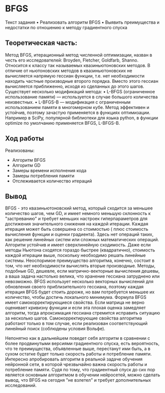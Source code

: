 # BFGS
Текст задания
    • Реализовать алгоритм BFGS
    • Выявить преимущества и недостатки по отношению к методу градиентного спуска
## Теоретическая часть:

Метод BFGS, итерационный метод численной оптимизации, назван в честь его исследователей: Broyden, Fletcher, Goldfarb, Shanno. Относится к классу так называемых квазиньютоновских методов. В отличие от ньютоновских методов в квазиньютоновских не вычисляется напрямую гессиан функции, т.е. нет необходимости находить частные производные второго порядка. Вместо этого гессиан вычисляется приближенно, исходя из сделанных до этого шагов.
Существует несколько модификаций метода:
    • L-BFGS (ограниченное использование памяти) — используется в случае большого количества неизвестных.
    • L-BFGS-B — модификация с ограниченным использованием памяти в многомерном кубе.
Метод эффективен и устойчив, поэтому зачастую применяется в функциях оптимизации. Например в SciPy, популярной библиотеки для языка python, в функции optimize по умолчанию применяется BFGS, L-BFGS-B.

## Ход работы
Реализованы:
* Алгоритм BFGS
* Алгоритм GD
* Замеры времени исполнения кода
* Замеры потребления памяти
* Отслеживается количество итераций
## Вывод
BFGS - это квазиньютоновский метод, который сходится за меньшее количество шагов, чем GD, и имеет немного меньшую склонность к "застреванию" и требует меньших настроек гиперпараметров для достижения значительного снижения на каждой итерации. Каждая итерация может быть совершена со стоимостью  ( плюс стоимость вычисления функции и оценки градиента). Здесь нет  операций таких, как решение линейных систем или сложных математических операций. Алгоритм устойчив и имеет сверхлинейную сходимость. Даже если методы Ньютона сходятся гораздо быстрее (квадратично), стоимость каждой итерации выше, поскольку необходимо решать линейные системы. Неоспоримое преимущество алгоритма, конечно, состоит в том, что нет необходимости вычислять вторые производные.
Методы, подобные GD, дешевле, если матрично-векторные вычисления дешевы, а ваша задача настолько велика, что хранение гессиана затруднено или невозможно. BFGS использует несколько векторных вычислений для обновления своего приблизительного гессиана, поэтому каждая итерация BFGS будет стоить дороже, но вам потребуется меньшее их количество, чтобы достичь локального минимума. 
Формула BFGS имеет самокорректирующиеся свойства. Если матрица  не верно оценивает кривизну функции и если эта плохая оценка замедляет алгоритм, тогда апроксимация гессиана стремится исправить ситуацию за несколько шагов. Самокорректирующие свойства алгоритма работают только в том случае, если реализован соответствующий линейный поиск (соблюдены условия Вольфе).

Непонятно как в дальнейшем поведет себя алгоритм в сравнении с более продвинутыми версиями градиентного спуска, есть вероятность, что те преимущества, объявленные выше, перестанут ими быть, а в сухом остатке будет только скорость работы и потребление памяти. Интересно апробировать алгоритм в реальной задаче обучения нейронной сети, в которой чрезвычайно важна скорость работы и потребление памяти. Судя по тому, что градиентный спуск до сих пор является основным алгоритмом в обучении нейросетей, можно сделать вывод, что BFGS на сегодня "не взлетел" и требует дополнительных исследований.
